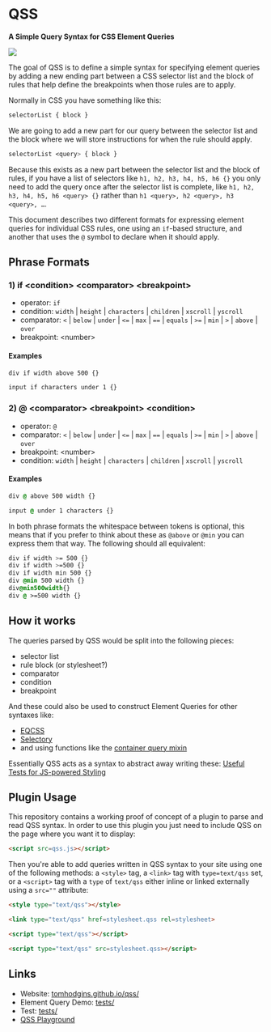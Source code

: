 # QSS

**A Simple Query Syntax for CSS Element Queries**

![](https://i.imgur.com/rntpa7l.png)

The goal of QSS is to define a simple syntax for specifying element queries by adding a new ending part between a CSS selector list and the block of rules that help define the breakpoints when those rules are to apply.

Normally in CSS you have something like this:

```css
selectorList { block }
```

We are going to add a new part for our query between the selector list and the block where we will store instructions for when the rule should apply.

```css
selectorList <query> { block }
```

Because this exists as a new part between the selector list and the block of rules, if you have a list of selectors like `h1, h2, h3, h4, h5, h6 {}` you only need to add the query once after the selector list is complete, like `h1, h2, h3, h4, h5, h6 <query> {}` rather than `h1 <query>, h2 <query>, h3 <query>, …`.

This document describes two different formats for expressing element queries for individual CSS rules, one using an `if`-based structure, and another that uses the `@` symbol to declare when it should apply.

## Phrase Formats

### 1) if &lt;condition> &lt;comparator> &lt;breakpoint>

- operator: `if`
- condition: `width` | `height` | `characters` | `children` | `xscroll` | `yscroll`
- comparator: `<` | `below` | `under` | `<=` | `max` | `==` | `equals` | `>=` | `min` | `>` | `above` | `over`
- breakpoint: &lt;number>

#### Examples

```css
div if width above 500 {}
```

```css
input if characters under 1 {}
```

### 2) @ &lt;comparator> &lt;breakpoint> &lt;condition>

- operator: `@`
- comparator: `<` | `below` | `under` | `<=` | `max` | `==` | `equals` | `>=` | `min` | `>` | `above` | `over`
- breakpoint: &lt;number>
- condition: `width` | `height` | `characters` | `children` | `xscroll` | `yscroll`

#### Examples

```css
div @ above 500 width {}
```

```css
input @ under 1 characters {}
```

In both phrase formats the whitespace between tokens is optional, this means that if you prefer to think about these as `@above` or `@min` you can express them that way. The following should all equivalent:

```css
div if width >= 500 {}
div if width >=500 {}
div if width min 500 {}
div @min 500 width {}
div@min500width{}
div @ >=500 width {}
```

## How it works

The queries parsed by QSS would be split into the following pieces:

- selector list
- rule block (or stylesheet?)
- comparator
- condition
- breakpoint

And these could also be used to construct Element Queries for other syntaxes like:

- [EQCSS](https://github.com/eqcss/eqcss)
- [Selectory](https://github.com/tomhodgins/cssplus#selectory-a-selector-resolver)
- and using functions like the [container query mixin](https://gist.github.com/tomhodgins/fc42b334beaafc75a271b1ef7c8e33ee)

Essentially QSS acts as a syntax to abstract away writing these: [Useful Tests for JS-powered Styling](https://codepen.io/tomhodgins/post/useful-tests-for-js-powered-styling)

## Plugin Usage

This repository contains a working proof of concept of a plugin to parse and read QSS syntax. In order to use this plugin you just need to include QSS on the page where you want it to display:

```html
<script src=qss.js></script>
```

Then you're able to add queries written in QSS syntax to your site using one of the following methods: a `<style>` tag, a `<link>` tag with `type=text/qss` set, or a `<script>` tag with a `type` of `text/qss` either inline or linked externally using a `src=""` attribute:

```html
<style type="text/qss"></style>
```

```html
<link type="text/qss" href=stylesheet.qss rel=stylesheet>
```

```html
<script type="text/qss"></script>
```

```html
<script type="text/qss" src=stylesheet.qss></script>
```

## Links

- Website: [tomhodgins.github.io/qss/](http://tomhodgins.github.io/qss/)
- Element Query Demo: [tests/](http://tomhodgins.github.io/qss/tests/element-queries.html)
- Test: [tests/](http://tomhodgins.github.io/qss/tests/)
- [QSS Playground](https://codepen.io/tomhodgins/pen/zPzpVR)